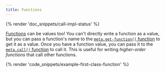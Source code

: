 ```yaml
---
title: Functions
---
```


{% render 'doc_snippets/call-impl-status' %}

[Functions][] can be values too! You can't directly write a function as a value,
but you can pass a function's name to the [`meta.get-function()` function][] to
get it as a value. Once you have a function value, you can pass it to the
[`meta.call()` function][] to call it. This is useful for writing *higher-order
functions* that call other functions.

[Functions]: /documentation/at-rules/function
[`meta.get-function()` function]: /documentation/modules/meta#get-function
[`meta.call()` function]: /documentation/modules/meta#call

{% render 'code_snippets/example-first-class-function' %}

